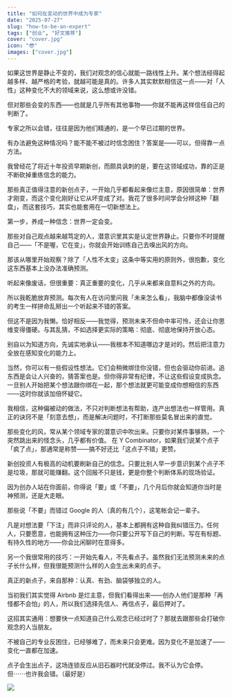 ```yaml
---
title: "如何在变动的世界中成为专家"
date: "2025-07-27"
slug: "how-to-be-an-expert"
tags: ["创业", "好文推荐"]
cover: "cover.jpg"
icon: "😎"
images: ["cover.jpg"]
---
```

如果这世界是静止不变的，我们对观念的信心就能一路线性上升。某个想法经得起越多样、越严格的考验，就越可能是真的。许多人其实默默相信这一点——对「人性」这种变化不大的领域来说，这么想或许没错。



但对那些会变的东西——也就是几乎所有其他事物——你就不能再这样信任自己的判断了。



专家之所以会错，往往是因为他们精通的，是一个早已过期的世界。



有办法避免这种情况吗？能不能不被过时信念困住？答案是——可以，但得靠一点方法。



我曾经花了将近十年投资早期新创，而颇具讽刺的是，要在这领域成功，靠的正是不断砍掉重练信念的能力。



那些真正值得注意的新创点子，一开始几乎都看起来像烂主意，原因很简单：世界才刚变，而这个变化刚好让它从坏变成了对。我花了很多时间学会分辨这种「翻盘」，而这套技巧，其实也能套用在一切新想法上。



第一步，养成一种信念：世界一定会变。



那些对自己观点越来越笃定的人，潜意识里其实是认定世界静止。只要你不时提醒自己——「不是喔，它在变」，你就会开始训练自己去嗅出风的方向。



那该从哪里开始观察？除了「人性不太变」这条中等实用的原则外，很抱歉，变化这东西基本上没办法准确预测。



听起来像废话，但很重要：真正重要的变化，几乎从来都来自意料之外的方向。



所以我乾脆放弃预测。每次有人在访问里问我「未来怎么看」，我脑中都像没读书的考生一样拼命乱掰出一个听起来不错的答案。



但这不是因为我懒。恰好相反——我觉得，预测未来不但命中率可怜，还会让你思维变得僵硬。与其乱猜，不如选择更实际的策略：彻底、彻底地保持开放心态。



别自以为知道方向，先诚实地承认——我根本不知道哪边才是对的。然后把注意力全放在感知变化的能力上。



当然，你可以有一些假设性想法。它们会稍微绑住你没错，但也会驱动你前进。追东西是会让人兴奋的，猜答案也是。但你得非常有纪律，不让这些假设变成执念。
一旦别人开始把某个想法跟你绑在一起，那个想法就更可能变成你想相信的东西——这时你就该加倍怀疑它。



我相信，这种偏被动的做法，不只对判断想法有帮助，连产出想法也一样管用。真正的诀窍不是「刻意去想」，而是解决问题时，不打断那些莫名冒出来的直觉。



那些变化的风，常从某个领域专家的潜意识中吹出来。只要你对某件事够熟，一个突然跳出来的怪念头，几乎都有价值。
在 Y Combinator，如果我们说某个点子「疯了点」，那通常是称赞——搞不好还比「这点子不错」更赞。



新创投资人有极高的动机要刷新自己的信念。只要比别人早一步意识到某个点子不是垃圾，那就可能赚翻。这个回报不只是钱，更是你整个判断体系的现场验证。



因为创办人站在你面前，你得说「要」或「不要」，几个月后你就会知道你当时是神预测，还是大走眼。



那些说「不要」而错过 Google 的人（真的有几个），这笔帐会记一辈子。



凡是对想法要「下注」而非只评论的人，基本上都拥有这种自我纠错压力。任何人，只要愿意，也能拥有这种压力——你只要公开写下自己的判断。写在有标题、有持久性的地方——你会比闲聊时在意得多。



另一个我很常用的技巧：一开始先看人，不先看点子。虽然我们无法预测未来的点子长什么样，但我很能预测什么样的人会生出未来的点子。



真正的新点子，来自那种：认真、有劲、脑袋够独立的人。



当初我们其实觉得 Airbnb 是烂主意，但我们看得出来——创办人他们是那种「再怪都不会怕」的人，所以我们选择先信人、再信点子，最后押对了。



这招其实通用：想要快一点知道自己什么观念已经过时了？那就去跟那些会打破你观念的人当朋友。



不被自己的专业反困住，已经够难了，而未来只会更难。因为变化不是加速了——变化一直都在加速。



点子会生出点子，这场连锁反应从旧石器时代就没停过。我不认为它会停。
但⋯⋯也许我会错。（最好是）




![](https://prod-files-secure.s3.us-west-2.amazonaws.com/112d0858-5090-4d34-a606-b75eb8d65fd2/46476355-9cf3-4e99-9b7a-3531bc426380/1000202064.png?X-Amz-Algorithm=AWS4-HMAC-SHA256&X-Amz-Content-Sha256=UNSIGNED-PAYLOAD&X-Amz-Credential=ASIAZI2LB466USZN53ET%2F20251002%2Fus-west-2%2Fs3%2Faws4_request&X-Amz-Date=20251002T064349Z&X-Amz-Expires=3600&X-Amz-Security-Token=IQoJb3JpZ2luX2VjEI7%2F%2F%2F%2F%2F%2F%2F%2F%2F%2FwEaCXVzLXdlc3QtMiJHMEUCIQDAXJUvZbxOZ9c2tBaBLXT1n%2FjJytjiqVEbWFPacAsm9AIgYkm%2FW%2F60dmtBuzev6pHyGMRzYi00JgwizLOmeWbsa9Aq%2FwMIJxAAGgw2Mzc0MjMxODM4MDUiDCI7G%2F2Kj0sdd7bCMircA9tT90kFxJXLljyyw%2BfUW6zh0vzfeDhh7EdyF5orVBnDJoayplaZf%2BUqpgWcY4gGe63yWZyI5kRm%2F668qYFXyFTRq31NbhRJGDFd4GnBLjs4hHNMxK4AlNVN5zF55STM4ZuLMFWwUYzfoSif%2B5gfIpXZeVeNIPLqdc9EQ2yHOAi8dcAvjXZIGVtpEc909hATklehkUfGANzS%2FrWCOkV9gH9T90%2BBODwQNvVhimeWyyWf0DZjNLB71UaAMnEC9yxrNrGOsPxgnkQy2AmDBE24dw8fTZeoLKtoZNVWkfTKnVjT8ocJby%2ByGNZ1nMXv25Gc3qOCz1IUlwSHeZseB1hKuV%2BNjcEGGyvpLqfu7Pf3ab%2B%2BwlpeWhdaEcQpGY1t2qfmKoWKnDdc0ZzTvCdEgyyVN79vMlgX%2BJWvGNF1CMy%2FPPVthztvWQvN9TTZHKf567nZrqx1ewguE8yEw2z6cYZHFCssQo1AJgeZk02V4BBFcv%2B44KLv%2BpbOmQe946WYn7vR813HOafA9NyeZQgl3nM3P7%2Fw8EkXDZ0%2FIpB8pvig49J9GudOLP%2FWgUweI3lxIXxE81BGsS%2F4WndURV8cLVcRCKPVZkKDEsGKgsDoSoqNlahZYRFVEYiu0WUgxZAiMLSi%2BMYGOqUBrn5aM2Bw7XNEjfImm9wGSRXZD1qcL2i2cvIlQ%2B4%2BoibW4bySvihobMiUirXN6Ek5iaNneu5y5oC5hJVCMi1VSoaEqaAqZGZJApgg0pYKcv3Xqtza6XnFnMfF15XvbkAfJ1jjcuU0bVR1RuXa4So%2BHW%2BWua%2FOjYDr5B%2FWt1ezcxnO2SU%2FVJ6FgrFPtgkH9rhQcGdINwA72N8kQ1k9J%2BLhfnVLjvIi&X-Amz-Signature=c0e95c26c74cba9a9d337891a777a790074a8987dfdc90b6c102834e2ce1056a&X-Amz-SignedHeaders=host&x-amz-checksum-mode=ENABLED&x-id=GetObject)

